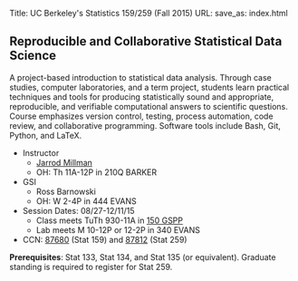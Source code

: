 Title: UC Berkeley's Statistics 159/259 (Fall 2015)
URL: 
save_as: index.html

## Reproducible and Collaborative Statistical Data Science

A project-based introduction to statistical data analysis.
Through case studies, computer laboratories, and a term project,
students learn practical techniques and tools
for producing statistically sound and appropriate, reproducible, and verifiable
computational answers to scientific questions.
Course emphasizes version control, testing, process automation,
code review, and collaborative programming.
Software tools include Bash, Git, Python, and LaTeX.

* Instructor
    * [Jarrod Millman](http://www.jarrodmillman.com)
    * OH: Th 11A-12P in 210Q BARKER
* GSI
    * Ross Barnowski
    * OH: W 2-4P in 444 EVANS
* Session Dates: 08/27-12/11/15
    * Class meets TuTh 930-11A in [150 GSPP](http://ets.berkeley.edu/classrooms/150-gspp)
    * Lab meets M 10-12P or 12-2P in 340 EVANS
* CCN: [87680](http://osoc.berkeley.edu/OSOC/osoc?p_ccn=87680&p_term=FL) (Stat 159) and [87812](http://osoc.berkeley.edu/OSOC/osoc?p_ccn=87812&p_term=FL) (Stat 259)

**Prerequisites**: Stat 133, Stat 134, and Stat 135 (or equivalent).
Graduate standing is required to register for Stat 259.
